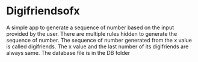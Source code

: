 # Digifriendsofx
A simple app to generate a sequence of number based on the input provided by the user. There are multiple rules hidden to generate the sequence of number. The sequence of number generated from the x value is called digifriends. The x value and the last number of its digifriends are always same. The database file is in the DB folder
